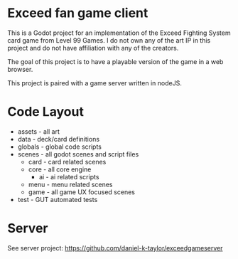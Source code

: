 # Exceed fan game client
This is a Godot project for an implementation of the Exceed Fighting System card game from Level 99 Games.
I do not own any of the art IP in this project and do not have affiliation with any of the creators.

The goal of this project is to have a playable version of the game in a web browser.

This project is paired with a game server written in nodeJS.

# Code Layout
- assets - all art
- data - deck/card definitions
- globals - global code scripts
- scenes - all godot scenes and script files
    - card - card related scenes
    - core - all core engine
        - ai - ai related scripts
    - menu - menu related scenes
    - game - all game UX focused scenes
- test - GUT automated tests

# Server
See server project:
https://github.com/daniel-k-taylor/exceedgameserver
